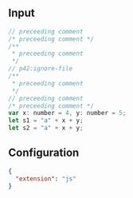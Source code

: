 
## Input
```javascript input
// preceeding comment
/* preceeding comment */
/**
 * preceeding comment
 */
// p42:ignore-file
/**
 * preceeding comment
 */
// preceeding comment
/* preceeding comment */
var x: number = 4, y: number = 5;
let s1 = "a" + x + y;
let s2 = "a" + x + y;
```

## Configuration
```json configuration
{
  "extension": "js"
}
```
